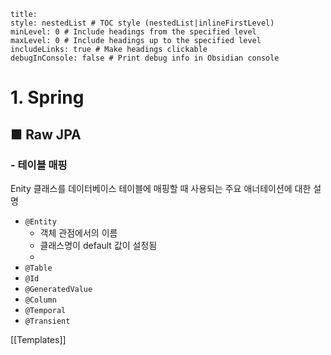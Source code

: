```table-of-contents
title: 
style: nestedList # TOC style (nestedList|inlineFirstLevel)
minLevel: 0 # Include headings from the specified level
maxLevel: 0 # Include headings up to the specified level
includeLinks: true # Make headings clickable
debugInConsole: false # Print debug info in Obsidian console
```

# 1. Spring
## ■ Raw JPA

### - 테이블 매핑
Enity 클래스를 데이터베이스 테이블에 매핑할 때 사용되는 주요 애너테이션에 대한 설명
- `@Entity`
	- 객체 관점에서의 이름
	- 클래스명이 default 값이 설정됨
	- 
- `@Table`
- `@Id`
- `@GeneratedValue`
- `@Column`
- `@Temporal`
- `@Transient`






[[Templates]]
